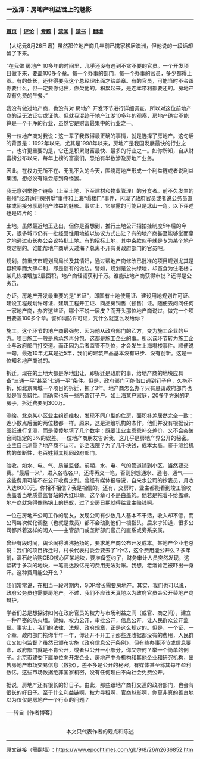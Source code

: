 ### 一泓潭：房地产利益链上的魅影

---

#### [首页](../../../..?n2636852) &nbsp;|&nbsp; [评论](../../../../../epoch-comment?n2636852) &nbsp;|&nbsp; [专题](../../../../../epoch-special?n2636852) &nbsp;|&nbsp; [禁闻](../../../../../epoch-news?n2636852) &nbsp;|&nbsp; [禁书](../../../../../books?n2636852) &nbsp;|&nbsp; [翻墙](https://github.com/gfw-breaker/nogfw/blob/master/README.md?n2636852)


<div class="post_content" id="artbody" itemprop="articleBody">
 <!-- article content begin -->
 <p>
  【大纪元8月26日讯】虽然那位地产商几年前已携家移居澳洲，但他说的一段话却留了下来。
 </p>
 <p>
  “在我做
  <ok href="https://www.epochtimes.com/gb/tag/%E6%88%BF%E5%9C%B0%E4%BA%A7.html">
   房地产
  </ok>
  10多年的时间里，几乎还没有遇到不贪不要的官员。一个开发项目做下来，要盖100多个章。每一个办事的部门，每一个办事的官员，多少都得上贡。有的处长，还非得要我这个总经理出面才给盖章。有的官员，可能当时不会跟你要什么，但一定要你记住，你欠他的。积累起来，是连本带利都要还的。房地产没有免费的午餐。”
 </p>
 <p>
  我没有做过地产商，也没有对
  <ok href="https://www.epochtimes.com/gb/tag/%E6%88%BF%E5%9C%B0%E4%BA%A7.html">
   房地产
  </ok>
  开发环节进行详细调查，所以对这位前地产商的话无法证实或证伪。但就我混迹于地产江湖10多年的观察，房地产确实不能算是一个干净的行业，虽然它是财富最集中的行业之一。
 </p>
 <p>
  另一位地产商对我说：这一辈子我做得最正确的事情，就是选择了房地产。这句话的背景是：1992年以来，尤其是1998年以来，房地产是我国发展最快的行业之一，也许更重要的是，它还是积累财富最快、最多的行业之一。如你所知，自从财富榜公布以来，每年上榜的富豪们，恐怕有半数涉及房地产业务。
 </p>
 <p>
  因此，在权力无所不在、无孔不入的今天，围绕房地产形成一个利益链或者说利益集团，想必没有谁会感到奇怪罢。
 </p>
 <p>
  我无意列举整个链条（上至土地、下至建材和物业管理）的分食者。前不久发生的郑州“经济适用房别墅”事件和上海“塌楼门”事件，闪现了政府官员或者说公务员直接或间接分享房地产收益的魅影。事实上，它暴露的可能只是冰山一角。以下评述也是碎片的：
 </p>
 <p>
  土地。虽然最近地王迭出，但你是否想到，推行土地公开招拍挂制度5年后的今天，很多城市仍有一批经营性用地被以协议方式出让？有的地产商甚至能够堂而皇之地通过市长办公会议特批土地。有的招标土地，其中条款似乎就是专为某个地产商定制的。谁能帮地产商瞒天过海？总离不开有关政府部门的官员吧。
 </p>
 <p>
  规划。前重庆市规划局局长及其情妇，通过帮地产商修改已批准的项目规划尤其是容积率而大肆牟利，即是惯有的做法。譬如，规划是公共绿地，却蚕食为住宅楼；某几栋楼增加2层面积，地产商轻辄获利千万。谁能让地产商获得审批？还得是公务员。
 </p>
 <p>
  办证。房地产开发最重要的是“五证”，即国有土地使用证、建设用地规划许可证、建设工程规划许可证、建筑工程开工证、商品房销售（预售）证。随便去问问任何一家地产商，办齐这些证，哪个不蜕一层皮？而开头那位地产商说过，做完一个项目要盖100多个章。譬如消防许可证，凭什么就这么发给你？
 </p>
 <p>
  施工。这个环节的地产商最强势，因为他从政府部门的乙方，变为施工企业的甲方。项目施工一般是总承包再分包，这都是施工企业的事。所以该环节转为施工企业与政府部门打交道。而正因为后者监管不到位，才会发生上海塌楼事件。顺便说一句，最近10年尤其是近5年，我们的建筑产品基本没有进步、没有创新。这是一位知名地产商说的。
 </p>
 <p>
  拆迁。现在的土地大都是净地出让，即拆迁是政府的事，给地产商的地块应具备“三通一平”甚至“七通一平”条件。但是，政府部门可能借口遇到钉子户，久拖不拆，如北京南城一个项目的拆迁，拖了3年。地产商怎么办？只有恳请政府部门也就是官员帮忙。而确实也有一些所谓钉子户。如上海某户家庭，20多平方米的老房子，拆迁费要到300万。
 </p>
 <p>
  测绘。北京某小区业主组织维权，发现不同户型的住房，面积补差居然完全一致：连小数点后面的两位数都一样。原来，这是测绘机构的杰作。他们并没有根据设计图纸进行复测，而是傻傻地填了几个数字：既要让业主乖乖补交差价，又不会突破合同规定的3%的误差。一位地产商朋友告诉我，这几乎是房地产界公开的秘密。业主自己测量？地产商不认可。诉至法院？为了几千块钱，成本太高。鉴于测绘机构的垄断性，老百姓将其视同政府部门。
 </p>
 <p>
  验收。如水、电、气、质量监督。前期，水、电、气的管道铺到小区，当然要交费。“最后一米”，进入各栋各户，还得再交一笔，否则别想通水、通电、通气——这些费用可能不在公开收费之列。曾经有媒体报导说，自来水公司的抄表员，月收入达8000元。你相不相信？我是相信的。还有，交房时，业主都能看到竣工验收表盖着当地质量监督站的大红印章。这个章可不是白盖的。他若是拖着不给盖章，地产商就急得像热锅上的蚂蚁，过了交房日期就得给业主赔钱啊。
 </p>
 <p>
  一位在房地产公司工作的朋友，发现公司有少数几人基本不干活，收入却不低，而公司每次优化调整（也就是裁员）都不会动到他们一根指头。后来才知道，很多公司都养着这样的闲人——主管部门或垄断部门官员的直系或旁系亲属。
 </p>
 <p>
  曾经有段时间，舆论闹得沸沸扬扬的，要求地产商公布开发成本。某地产企业老总说：我们的项目拆迁时，村长代表村委会要去了1个亿，这个费用能公开么？多年前，潘石屹洽购CBD核心区某地块，要准备签约了，财务审计人员突然发现，这幅转手多次的地块，一笔高达数亿元的费用无法对账。我想，老潘肯定被吓出一身汗。这种费用能公开么？
 </p>
 <p>
  我们常常说，在相当一段时期内，GDP增长需要房地产。其实，我们也可以说，政府公务员也需要房地产。不过，我们不应该天真地以为政府官员会公开替地产商辩护。
 </p>
 <p>
  学者们总是想探讨如何在政府官员的权力与市场利益之间（或官、商之间），建立一种严密的防火墙。譬如，权力公开，审批公开，信息公开，让人民群众公开监督。事实上，我们的法律、法规、政府规章，正是这么规定的。但是，一个证、一个章，政府部门拖你半年一年，你还开不开工？那些连收据都没有的费用，人民群众又如何监督？虽然已颁布实施《政府信息公开条例》，但有些办事环节或信息要素，政府部门就是不肯公开，或者只公开一小部分，你又奈何？举一个简单的例子。北京市建委下属单位向开发企业、房地产中介机构和其他企业和研究机构，出售房地产市场交易信息（数据），差不多是公开的秘密，有媒体甚至称其每年盈利数亿。这些市场数据绝非国家机密，没有任何理由不向社会免费公开。
 </p>
 <p>
  据说，房地产还有很长的好日子。由此，那些跟地产商打交道的政府部门，也会有很长的好日子。至于什么利益链啊，权力寻租啊，官商魅影啊，你莫非真的善良地以为仅仅是房地产一个行业的问题？
 </p>
 <p>
  ──转自《作者博客》
  <br/>
  <font color="#ffffff">
   (http://www.dajiyuan.com)
  </font>
  <br/>
  <center>
   <font class="GY13">
    本文只代表作者的观点和陈述
   </font>
  </center>
 </p>
 <!-- article content end -->
 <div id="below_article_ad">
 </div>
</div>


---

原文链接（需翻墙）：https://www.epochtimes.com/gb/9/8/26/n2636852.htm